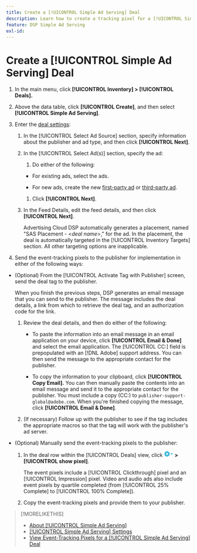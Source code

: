 ```yaml
---
title: Create a [!UICONTROL Simple Ad Serving] Deal
description: Learn how to create a tracking pixel for a [!UICONTROL Simple Ad Serving] deal.
feature: DSP Simple Ad Serving
exl-id:
---
```

# Create a [!UICONTROL Simple Ad Serving] Deal

1. In the main menu, click **[!UICONTROL Inventory] > [!UICONTROL Deals].**

1. Above the data table, click **[!UICONTROL Create]**, and then select **[!UICONTROL Simple Ad Serving]**.

1. Enter the [deal settings](simple-deal-settings.md):

   1. In the [!UICONTROL Select Ad Source] section, specify information about the publisher and ad type, and then click **[!UICONTROL Next]**.
   
   1. In the [!UICONTROL Select Ad(s)] section, specify the ad:

       1. Do either of the following:
      
         * For existing ads, select the ads.
        
         * For new ads, create the new [first-party ad](/help/dsp/campaign-management/ads/ad-create.md) or [third-party ad](/help/dsp/campaign-management/ads/ad-create-third-party).

       1. Click **[!UICONTROL Next]**.

   1. In the Feed Details, edit the feed details, and then click **[!UICONTROL Next]**.
   
       Advertising Cloud DSP automatically generates a placement, named "SAS Placement - &lt;*deal name*&gt;," for the ad. In the placement, the deal is automatically targeted in the [!UICONTROL Inventory Targets] section. All other targeting options are inapplicable.

1. Send the event-tracking pixels to the publisher for implementation in either of the following ways:

  * (Optional) From the [!UICONTROL Activate Tag with Publisher] screen, send the deal tag to the publisher.

     When you finish the previous steps, DSP generates an email message that you can send to the publisher. The message includes the deal details, a link from which to retrieve the deal tag, and an authorization code for the link.

     1. Review the deal details, and then do either of the following:
     
         * To paste the information into an email message in an email application on your device, click **[!UICONTROL Email & Done]** and select the email application. The [!UICONTROL CC:] field is prepopulated with an [!DNL Adobe] support address. You can then send the message to the appropriate contact for the publisher.

         * To copy the information to your clipboard, click **[!UICONTROL Copy Email].** You can then manually paste the contents into an email message and send it to the appropriate contact for the publisher. You must include a copy (CC:) to `publisher-support-global@adobe.com`. When you're finished copying the message, click **[!UICONTROL Email & Done]**.
    
      1. (If necessary) Follow up with the publisher to see if the tag includes the appropriate macros so that the tag will work with the publisher's ad server.

  * (Optional) Manually send the event-tracking pixels to the publisher: 

     1. In the deal row within the [!UICONTROL Deals] view, click ![Options menu](/help/dsp/assets/options-menu.png) **> [!UICONTROL show pixel]**.
     
         The event pixels include a [!UICONTROL Clickthrough] pixel and an [!UICONTROL Impression] pixel. Video and audio ads also include event pixels by quartile completed (from [!UICONTROL 25% Complete] to [!UICONTROL 100% Complete]).

     1. Copy the event-tracking pixels and provide them to your publisher.

>[!MORELIKETHIS]
>
>* [About [!UICONTROL Simple Ad Serving]](simple-deal-about.md)
>* [[!UICONTROL Simple Ad Serving] Settings](simple-deal-settings.md)
>* [View Event-Tracking Pixels for a [!UICONTROL Simple Ad Serving] Deal](simple-deal-show-pixels.md)

